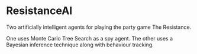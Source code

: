 # ResistanceAI

Two artificially intelligent agents for playing the party game The Resistance.

One uses Monte Carlo Tree Search as a spy agent. The other uses a Bayesian inference technique along with behaviour tracking.
